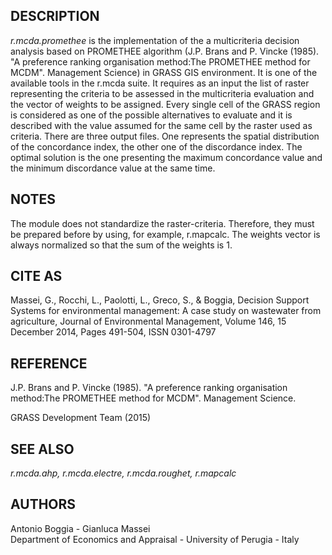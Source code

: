 ## DESCRIPTION

*r.mcda.promethee* is the implementation of the a multicriteria decision
analysis based on PROMETHEE algorithm (J.P. Brans and P. Vincke (1985).
"A preference ranking organisation method:The PROMETHEE method for
MCDM". Management Science) in GRASS GIS environment. It is one of the
available tools in the r.mcda suite. It requires as an input the list of
raster representing the criteria to be assessed in the multicriteria
evaluation and the vector of weights to be assigned. Every single cell
of the GRASS region is considered as one of the possible alternatives to
evaluate and it is described with the value assumed for the same cell by
the raster used as criteria. There are three output files. One
represents the spatial distribution of the concordance index, the other
one of the discordance index. The optimal solution is the one presenting
the maximum concordance value and the minimum discordance value at the
same time.

## NOTES

The module does not standardize the raster-criteria. Therefore, they
must be prepared before by using, for example, r.mapcalc. The weights
vector is always normalized so that the sum of the weights is 1.

## CITE AS

Massei, G., Rocchi, L., Paolotti, L., Greco, S., & Boggia, Decision
Support Systems for environmental management: A case study on wastewater
from agriculture, Journal of Environmental Management, Volume 146, 15
December 2014, Pages 491-504, ISSN 0301-4797

## REFERENCE

J.P. Brans and P. Vincke (1985). "A preference ranking organisation
method:The PROMETHEE method for MCDM". Management Science.

GRASS Development Team (2015)

## SEE ALSO

*r.mcda.ahp, r.mcda.electre, r.mcda.roughet, r.mapcalc*

## AUTHORS

Antonio Boggia - Gianluca Massei  
Department of Economics and Appraisal - University of Perugia - Italy
